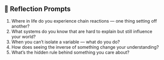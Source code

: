 ## 🌱 Reflection Prompts

1. Where in life do you experience chain reactions — one thing setting off another?
2. What systems do you know that are hard to explain but still influence your world?
3. When you can’t isolate a variable — what do you do?
4. How does seeing the inverse of something change your understanding?
5. What’s the hidden rule behind something you care about?
